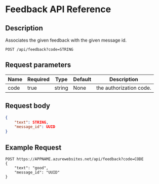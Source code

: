 # Feedback API Reference

## Description

Associates the given feedback with the given message id.

```text
POST /api/feedback?code=STRING
```

## Request parameters

| Name | Required | Type | Default | Description |
| --- | --- | --- | --- | --- |
| code | true | string | None | the authorization code. |

## Request body

```json
{
    "text": STRING,
    "message_id": UUID
}
```

## Example Request

```text
POST https://APPNAME.azurewebsites.net/api/feedback?code=CODE
{
    "text": "good",
    "message_id": "UUID"
}
```
